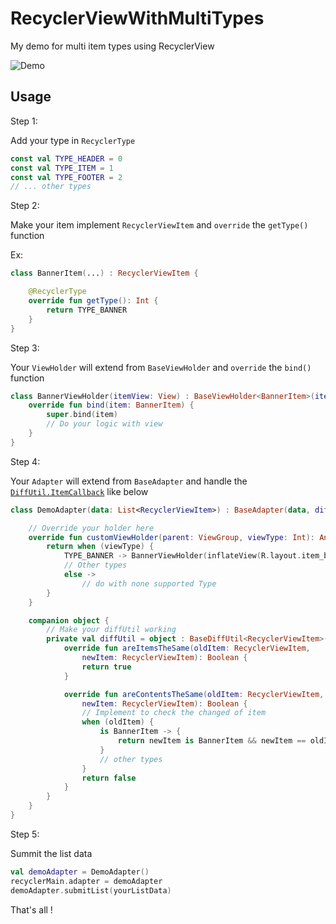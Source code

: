 # RecyclerViewWithMultiTypes
My demo for multi item types using RecyclerView

![Demo](/gif/demo.gif)

## Usage

Step 1:

Add your type in `RecyclerType`
```Kotlin
const val TYPE_HEADER = 0
const val TYPE_ITEM = 1
const val TYPE_FOOTER = 2
// ... other types
```
Step 2:

Make your item implement `RecyclerViewItem` and `override` the `getType()` function

Ex:
```Kotlin
class BannerItem(...) : RecyclerViewItem {

    @RecyclerType
    override fun getType(): Int {
        return TYPE_BANNER
    }
}
```

Step 3:

Your `ViewHolder` will extend from `BaseViewHolder` and `override` the `bind()` function

```Kotlin
class BannerViewHolder(itemView: View) : BaseViewHolder<BannerItem>(itemView) {
    override fun bind(item: BannerItem) {
        super.bind(item)
        // Do your logic with view
    }
}
```

Step 4:

Your `Adapter` will extend from `BaseAdapter` and handle the [`DiffUtil.ItemCallback`](https://medium.com/@iammert/using-diffutil-in-android-recyclerview-bdca8e4fbb00) like below

```Kotlin
class DemoAdapter(data: List<RecyclerViewItem>) : BaseAdapter(data, diffUtil) {

    // Override your holder here
    override fun customViewHolder(parent: ViewGroup, viewType: Int): Any {
        return when (viewType) {
            TYPE_BANNER -> BannerViewHolder(inflateView(R.layout.item_banner, parent))
            // Other types
            else ->
                // do with none supported Type
        }
    }

    companion object {
        // Make your diffUtil working
        private val diffUtil = object : BaseDiffUtil<RecyclerViewItem>() {
            override fun areItemsTheSame(oldItem: RecyclerViewItem,
                newItem: RecyclerViewItem): Boolean {
                return true
            }

            override fun areContentsTheSame(oldItem: RecyclerViewItem,
                newItem: RecyclerViewItem): Boolean {
                // Implement to check the changed of item
                when (oldItem) {
                    is BannerItem -> {
                        return newItem is BannerItem && newItem == oldItem
                    }
                    // other types
                }
                return false
            }
        }
    }
}

```

Step 5:

Summit the list data

```Kotlin
val demoAdapter = DemoAdapter()
recyclerMain.adapter = demoAdapter
demoAdapter.submitList(yourListData)
```

That's all !
